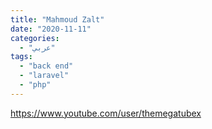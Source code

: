 ```yaml
---
title: "Mahmoud Zalt"
date: "2020-11-11"
categories:
  - "عربي"
tags:
  - "back end"
  - "laravel"
  - "php"
---
```


https://www.youtube.com/user/themegatubex
